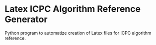 # Latex ICPC Algorithm Reference Generator

Python program to automatize creation of Latex files for ICPC algorithm reference.
